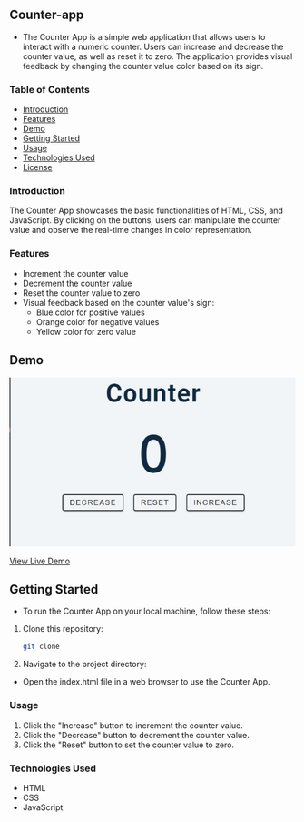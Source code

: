 
## Counter-app

- The Counter App is a simple web application that allows users to interact with a numeric counter. Users can increase and decrease the counter value, as well as reset it to zero. The application provides visual feedback by changing the counter value color based on its sign.

### Table of Contents

- [Introduction](#introduction)
- [Features](#features)
- [Demo](#demo)
- [Getting Started](#getting-started)
- [Usage](#usage)
- [Technologies Used](#technologies-used)
- [License](#license)

### Introduction

The Counter App showcases the basic functionalities of HTML, CSS, and JavaScript. By clicking on the buttons, users can manipulate the counter value and observe the real-time changes in color representation.

### Features

- Increment the counter value
- Decrement the counter value
- Reset the counter value to zero
- Visual feedback based on the counter value's sign:
  - Blue color for positive values
  - Orange color for negative values
  - Yellow color for zero value

## Demo

![Counter App Demo](Capture.JPG)

[View Live Demo](http://127.0.0.1:5500/index.html) 

## Getting Started

- To run the Counter App on your local machine, follow these steps:

1. Clone this repository:

   ```bash
   git clone 

2. Navigate to the project directory:

- Open the index.html file in a web browser to use the Counter App.

### Usage
1. Click the "Increase" button to increment the counter value.
2. Click the "Decrease" button to decrement the counter value.
3. Click the "Reset" button to set the counter value to zero.
### Technologies Used
- HTML
- CSS
- JavaScript